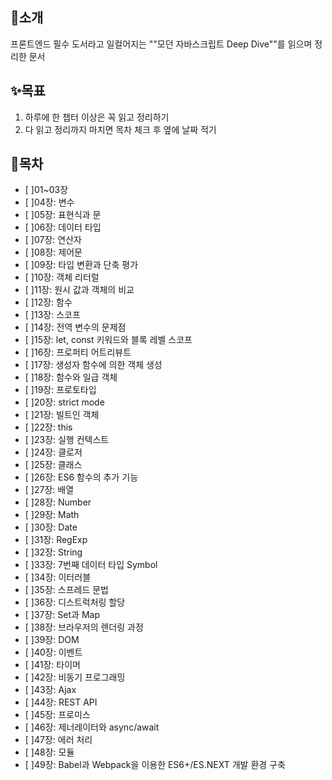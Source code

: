 ## 📖소개
프론트엔드 필수 도서라고 일컬어지는 ""모던 자바스크립트 Deep Dive""를 읽으며 정리한 문서

## ✨목표
1. 하루에 한 챕터 이상은 꼭 읽고 정리하기
2. 다 읽고 정리까지 마치면 목차 체크 후 옆에 날짜 적기

## 🔖목차
- [ ]01~03장
- [ ]04장: 변수
- [ ]05장: 표현식과 문
- [ ]06장: 데이터 타입
- [ ]07장: 연산자
- [ ]08장: 제어문
- [ ]09장: 타입 변환과 단축 평가
- [ ]10장: 객체 리터럴
- [ ]11장: 원시 값과 객체의 비교
- [ ]12장: 함수
- [ ]13장: 스코프
- [ ]14장: 전역 변수의 문제점
- [ ]15장: let, const 키워드와 블록 레벨 스코프
- [ ]16장: 프로퍼티 어트리뷰트
- [ ]17장: 생성자 함수에 의한 객체 생성
- [ ]18장: 함수와 일급 객체
- [ ]19장: 프로토타입
- [ ]20장: strict mode
- [ ]21장: 빌트인 객체
- [ ]22장: this
- [ ]23장: 실행 컨텍스트
- [ ]24장: 클로저
- [ ]25장: 클래스
- [ ]26장: ES6 함수의 추가 기능
- [ ]27장: 배열
- [ ]28장: Number
- [ ]29장: Math
- [ ]30장: Date
- [ ]31장: RegExp
- [ ]32장: String
- [ ]33장: 7번째 데이터 타입 Symbol
- [ ]34장: 이터러블
- [ ]35장: 스프레드 문법
- [ ]36장: 디스트럭처링 할당
- [ ]37장: Set과 Map
- [ ]38장: 브라우저의 렌더링 과정
- [ ]39장: DOM
- [ ]40장: 이벤트
- [ ]41장: 타이머
- [ ]42장: 비동기 프로그래밍
- [ ]43장: Ajax
- [ ]44장: REST API
- [ ]45장: 프로미스
- [ ]46장: 제너레이터와 async/await
- [ ]47장: 에러 처리
- [ ]48장: 모듈
- [ ]49장: Babel과 Webpack을 이용한 ES6+/ES.NEXT 개발 환경 구축
